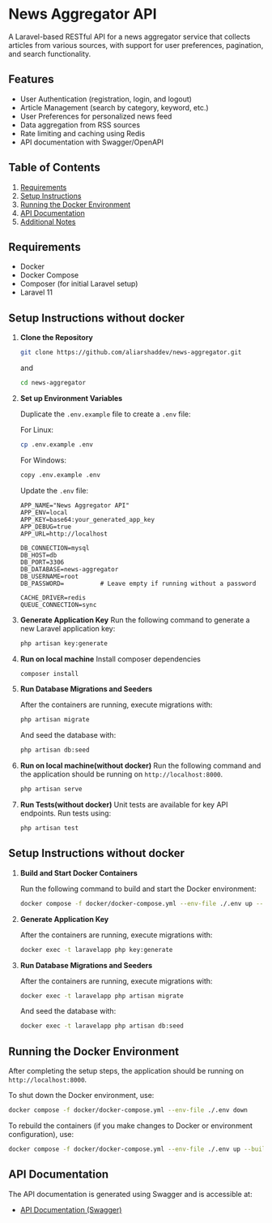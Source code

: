 # News Aggregator API

A Laravel-based RESTful API for a news aggregator service that collects articles from various sources, with support for user preferences, pagination, and search functionality.

## Features

- User Authentication (registration, login, and logout)
- Article Management (search by category, keyword, etc.)
- User Preferences for personalized news feed
- Data aggregation from RSS sources
- Rate limiting and caching using Redis
- API documentation with Swagger/OpenAPI

## Table of Contents

1. [Requirements](#requirements)
2. [Setup Instructions](#setup-instructions)
3. [Running the Docker Environment](#running-the-docker-environment)
4. [API Documentation](#api-documentation)
5. [Additional Notes](#additional-notes)

## Requirements

- Docker
- Docker Compose
- Composer (for initial Laravel setup)
- Laravel 11

## Setup Instructions without docker

1. **Clone the Repository**

   ```bash
   git clone https://github.com/aliarshaddev/news-aggregator.git
   ```

   and

   ```bash
   cd news-aggregator
   ```

2. **Set up Environment Variables**

   Duplicate the `.env.example` file to create a `.env` file:

   For Linux:

   ```bash
   cp .env.example .env
   ```

   For Windows:

   ```bash
   copy .env.example .env
   ```

   Update the `.env` file:

   ```env
   APP_NAME="News Aggregator API"
   APP_ENV=local
   APP_KEY=base64:your_generated_app_key
   APP_DEBUG=true
   APP_URL=http://localhost

   DB_CONNECTION=mysql
   DB_HOST=db
   DB_PORT=3306
   DB_DATABASE=news-aggregator
   DB_USERNAME=root
   DB_PASSWORD=          # Leave empty if running without a password

   CACHE_DRIVER=redis
   QUEUE_CONNECTION=sync
   ```

3. **Generate Application Key**
   Run the following command to generate a new Laravel application key:

   ```bash
   php artisan key:generate
   ```

4. **Run on local machine**
   Install composer dependencies

   ```bash
   composer install
   ```

5. **Run Database Migrations and Seeders**

   After the containers are running, execute migrations with:

   ```bash
   php artisan migrate
   ```

   And seed the database with:

   ```bash
   php artisan db:seed
   ```

6. **Run on local machine(without docker)**
   Run the following command and the application should be running on `http://localhost:8000`.

   ```bash
   php artisan serve
   ```

7. **Run Tests(without docker)**
   Unit tests are available for key API endpoints. Run tests using:

   ```bash
   php artisan test
   ```

## Setup Instructions without docker

1. **Build and Start Docker Containers**

   Run the following command to build and start the Docker environment:

   ```bash
   docker compose -f docker/docker-compose.yml --env-file ./.env up --build
   ```

2. **Generate Application Key**

   After the containers are running, execute migrations with:

   ```bash
   docker exec -t laravelapp php key:generate
   ```

3. **Run Database Migrations and Seeders**

   After the containers are running, execute migrations with:

   ```bash
   docker exec -t laravelapp php artisan migrate
   ```

   And seed the database with:

   ```bash
   docker exec -t laravelapp php artisan db:seed
   ```

## Running the Docker Environment

After completing the setup steps, the application should be running on `http://localhost:8000`.

To shut down the Docker environment, use:

```bash
docker compose -f docker/docker-compose.yml --env-file ./.env down
```

To rebuild the containers (if you make changes to Docker or environment configuration), use:

```bash
docker compose -f docker/docker-compose.yml --env-file ./.env up --build
```

## API Documentation

The API documentation is generated using Swagger and is accessible at:

- [API Documentation (Swagger)](http://localhost:8000/api/documentation)
